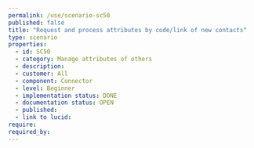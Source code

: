```yaml
---
permalink: /use/scenario-sc50
published: false
title: "Request and process attributes by code/link of new contacts"
type: scenario
properties:
  - id: SC50
  - category: Manage attributes of others
  - description: 
  - customer: All
  - component: Connector
  - level: Beginner
  - implementation status: DONE
  - documentation status: OPEN
  - published: 
  - link to lucid: 
require:
required_by:
---
```

